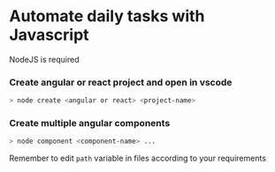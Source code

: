 # Automate daily tasks with Javascript
NodeJS is required

### Create angular or react project and open in vscode

```sh
> node create <angular or react> <project-name>
```

### Create multiple angular components

```sh
> node component <component-name> ...
```

Remember to edit ``` path ``` variable in files according to your requirements
